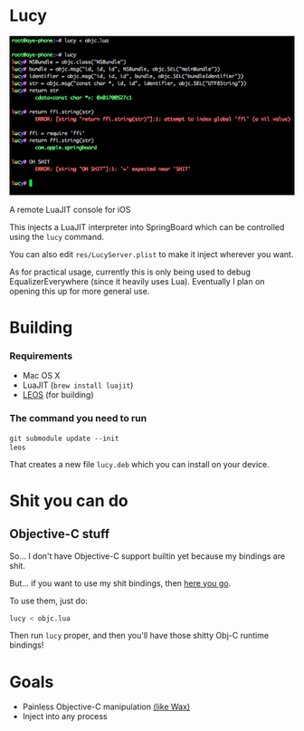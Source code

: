 # Lucy

![](screen.png)

A remote LuaJIT console for iOS

This injects a LuaJIT interpreter into SpringBoard which can be controlled using the `lucy` command.

You can also edit `res/LucyServer.plist` to make it inject wherever you want.

As for practical usage, currently this is only being used to debug EqualizerEverywhere (since it heavily uses Lua). Eventually I plan on opening this up for more general use.

# Building

### Requirements

* Mac OS X
* LuaJIT (`brew install luajit`)
* [LEOS](http://github.com/rweichler/LEOS) (for building)

### The command you need to run

```
git submodule update --init
leos
```

That creates a new file `lucy.deb` which you can install on your device.

# Shit you can do

## Objective-C stuff

So... I don't have Objective-C support builtin yet because my bindings are shit.

But... if you want to use my shit bindings, then [here you go](https://gist.github.com/rweichler/7821b778467855a9f770abf2ac0a9704).

To use them, just do:

```bash
lucy < objc.lua
```

Then run `lucy` proper, and then you'll have those shitty Obj-C runtime bindings!

# Goals

* Painless Objective-C manipulation [(like Wax)](https://github.com/alibaba/wax)
* Inject into any process
